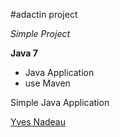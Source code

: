#adactin project

*Simple Project*

**Java 7**

* Java Application
* use Maven

Simple Java Application

[Yves Nadeau]()
